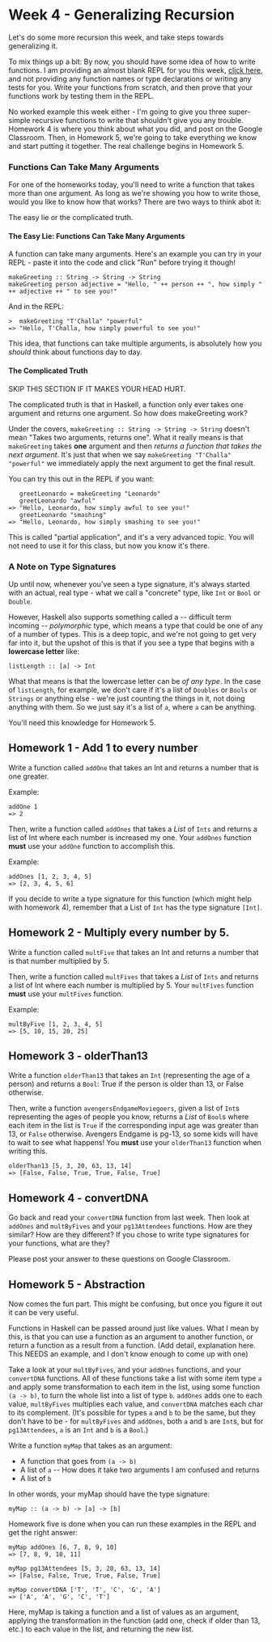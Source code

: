 # Week 4 - Generalizing Recursion

Let's do some more recursion this week, and take steps towards generalizing
it.

To mix things up a bit: By now, you should have some idea of how to write functions.  I am providing an almost blank REPL for you this week, [click here](https://repl.it/@peterb/Week-4-Generalizing-Recursion), and not providing any function names or type declarations or writing any tests for you.  Write your functions from scratch, and then prove that your functions work by testing them in the REPL.

No worked example this week either - I'm going to give you three super-simple recursive functions to write that shouldn't give you any trouble. Homework 4 is where you think about what you did, and post on the Google Classroom.  Then, in Homework 5, we're going to take everything we know and start putting it together. The real challenge begins in Homework 5.

### Functions Can Take Many Arguments

For one of the homeworks today, you'll need to write a function that takes more than one argument.  As long as we're showing you how to write those, would you like to know how that works?  There are two ways to think abot it:

The easy lie or the complicated truth.

#### The Easy Lie: Functions Can Take Many Arguments

A function can take many arguments.  Here's an example you can try in your REPL - paste it into the code and click "Run" before trying it though!

```
makeGreeting :: String -> String -> String
makeGreeting person adjective = "Hello, " ++ person ++ ", how simply " ++ adjective ++ " to see you!"
```

And in the REPL:

```
>  makeGreeting "T'Challa" "powerful"
=> "Hello, T'Challa, how simply powerful to see you!"
```

This idea, that functions can take multiple arguments, is absolutely how you _should_ think about functions day to day.

#### The Complicated Truth

SKIP THIS SECTION IF IT MAKES YOUR HEAD HURT.

The complicated truth is that in Haskell, a function only ever takes one argument and returns one argument. So how does makeGreeting work?

Under the covers, `makeGreeting :: String -> String -> String` doesn't mean "Takes two arguments, returns one". What it really means is that `makeGreeting` takes **one** argument and then _returns a function that takes the next argument_.  It's just that when we say `makeGreeting "T'Challa" "powerful"` we immediately apply the next argument to get the final result.

You can try this out in the REPL if you want:

```
   greetLeonardo = makeGreeting "Leonardo"
   greetLeonardo "awful"
=> "Hello, Leonardo, how simply awful to see you!"
   greetLeonardo "smashing"
=> "Hello, Leonardo, how simply smashing to see you!"
```

This is called "partial application", and it's a very advanced topic. You  will not need to use it for this class, but now you know it's there.


### A Note on Type Signatures

Up until now, whenever you've seen a type signature, it's always started with an actual, real type - what we call a "concrete" type, like `Int` or `Bool` or `Double`.

However, Haskell also supports something called a -- difficult term incoming -- _polymorphic_ type, which means a type that could be one of any of a number of types.  This is a deep topic, and we're not going to get very far into it, but the upshot of this is that if you see a type that begins with a **lowercase letter** like:

```
listLength :: [a] -> Int
```

What that means is that the lowercase letter can be _of any type_.  In the case of `listLength`, for example, we don't care if it's a list of `Doubles` or `Bools` or `Strings` or anything else - we're just counting the things in it, not doing anything with them. So we just say it's a list of `a`, where `a` can be anything.

You'll need this knowledge for Homework 5.

## Homework 1 - Add 1 to every number

Write a function called `addOne` that takes an Int and returns a number that is one greater.

Example:
```
addOne 1
=> 2
```

Then, write a function called `addOnes` that takes a _List_ of `Ints` and returns a list of Int where each number is increased my one.  Your `addOnes` function **must** use your `addOne` function to accomplish this.

Example:
```
addOnes [1, 2, 3, 4, 5]
=> [2, 3, 4, 5, 6]
```

If you decide to write a type signature for this function (which might help with homework 4), remember that a List of `Int` has the type signature `[Int]`.

## Homework 2 - Multiply every number by 5.

Write a function called `multFive` that takes an Int and returns a number that is that number multiplied by 5.

Then, write a function called `multFives` that takes a _List_ of `Ints` and returns a list of Int where each number is multiplied by 5.  Your `multFives` function **must** use your `multFives` function.

Example:
```
multByFive [1, 2, 3, 4, 5]
=> [5, 10, 15, 20, 25]
```
## Homework 3 - olderThan13

Write a function `olderThan13` that takes an `Int` (representing the age of a person) and returns a `Bool`: True if the person is older than 13, or False otherwise.

Then, write a function `avengersEndgameMoviegoers`, given a list of `Int`s representing the ages of people you know, returns a _List_ of `Bool`s where each item in the list is `True` if the corresponding input age was greater than 13, or `False` otherwise. Avengers Endgame is pg-13, so some kids will have to wait to see what happens! You **must** use your `olderThan13` function when writing this.

```
olderThan13 [5, 3, 20, 63, 13, 14]
=> [False, False, True, True, False, True]
```

## Homework 4 - convertDNA 

Go back and read your `convertDNA` function from last week. Then look at `addOnes` and `multByFives` and your `pg13Attendees` functions.  How are they similar?  How are they different?  If you chose to write type signatures for your functions, what are they?

Please post your answer to these questions on Google Classroom.

## Homework 5 - Abstraction

Now comes the fun part.  This might be confusing, but once you figure it out it can be very useful.

Functions in Haskell can be passed around just like values.  What I mean by this, is that you can use a function as an argument to another function, or return a function as a result from a function.  (Add detail, explanation here. This NEEDS an example, and I don't know enough to come up with one)

Take a look at your `multByFives`, and your `addOnes` functions, and your `convertDNA` functions.  All of these functions take a list with some item type `a` and apply some transformation to each item in the list, using some function `(a -> b)`, to turn the whole list into a list of type `b`. `addOnes` adds one to each value, `multByFives` multiplies each value, and `convertDNA` matches each char to its complement. (It's possible for types `a` and `b` to be the same, but they don't have to be - for `multByFives` and `addOnes`, both `a` and `b` are `Int`s, but for `pg13Attendees`, `a` is an `Int` and `b` is a `Bool`.)

Write a function `myMap` that takes as an argument:
 * A function that goes from `(a -> b)`
 * A list of `a` -- How does it take two arguments I am confused
and returns
 * A list of `b`

In other words, your myMap should have the type signature:
```
myMap :: (a -> b) -> [a] -> [b]
```

Homework five is done when you can run these examples in the REPL and get the right answer:

```
myMap addOnes [6, 7, 8, 9, 10]
=> [7, 8, 9, 10, 11]

myMap pg13Attendees [5, 3, 20, 63, 13, 14]
=> [False, False, True, True, False, True]

myMap convertDNA ['T', 'T', 'C', 'G', 'A']
=> ['A', 'A', 'G', 'C', 'T']
```

Here, myMap is taking a function and a list of values as an argument, applying the transformation in the function (add one, check if older than 13, etc.) to each value in the list, and returning the new list.

